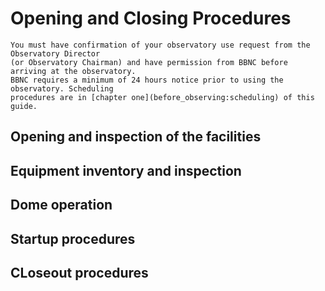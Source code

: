 # Opening and Closing Procedures

```{note}
You must have confirmation of your observatory use request from the Observatory Director 
(or Observatory Chairman) and have permission from BBNC before arriving at the observatory.
BBNC requires a minimum of 24 hours notice prior to using the observatory. Scheduling
procedures are in [chapter one](before_observing:scheduling) of this guide.
```

## Opening and inspection of the facilities

## Equipment inventory and inspection

## Dome operation

## Startup procedures

## CLoseout procedures
